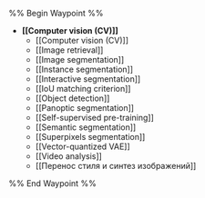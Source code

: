 %% Begin Waypoint %%
- **[[Computer vision (CV)]]**
	- [[Computer vision (CV)]]
	- [[Image retrieval]]
	- [[Image segmentation]]
	- [[Instance segmentation]]
	- [[Interactive segmentation]]
	- [[IoU matching criterion]]
	- [[Object detection]]
	- [[Panoptic segmentation]]
	- [[Self-supervised pre-training]]
	- [[Semantic segmentation]]
	- [[Superpixels segmentation]]
	- [[Vector-quantized VAE]]
	- [[Video analysis]]
	- [[Перенос стиля и синтез изображений]]

%% End Waypoint %%
